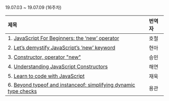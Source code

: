 19.07.03 ~ 19.07.09 (16주차)

|   제목   | 번역자  |
| :-------- | :------ |
| 1. [JavaScript For Beginners: the ‘new’ operator](https://codeburst.io/javascript-for-beginners-the-new-operator-cee35beb669e)| 호철 |
| 2. [Let’s demystify JavaScript’s ‘new’ keyword](https://github.com/Lee-hyuna/33-js-concepts-kr/wiki/Let%E2%80%99s-demystify-JavaScript%E2%80%99s-%E2%80%98new%E2%80%99-keyword)| 현아 |
| 3. [Constructor, operator "new"](https://javascript.info/constructor-new)| 승민 |
| 4. [Understanding JavaScript Constructors ](https://css-tricks.com/understanding-javascript-constructors/)| 해연 |
| 5. [Learn to code with JavaScript](https://openclassrooms.com/en/courses/3523231-learn-to-code-with-javascript/4379006-use-constructor-functions)| 재욱 |
| 6. [Beyond typeof and instanceof: simplifying dynamic type checks](https://2ality.com/2017/08/type-right.html)| 용관 |
